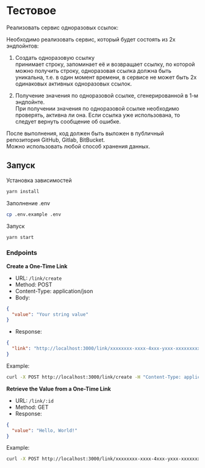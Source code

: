 # Тестовое      
      
Реализовать сервис одноразовых ссылок:      
      
Необходимо реализовать сервис, который будет состоять из 2х эндпойнтов:      
      
 1. Создать одноразовую ссылку      
принимает строку, запоминает её и возвращает ссылку, по которой можно получить строку, одноразовая ссылка должна быть уникальна, т.е. в один момент времени, в сервисе не может быть 2х одинаковых активных одноразовых ссылок.      
      
 2. Получение значения по одноразовой ссылке, сгенерированной в 1-м эндпойнте.      
При получении значения по одноразовой ссылке необходимо проверять, активна ли она. Если ссылка уже использована, то следует вернуть сообщение об ошибке.      
      
После выполнения, код должен быть выложен в публичный репозитория GitHub, Gitlab, BitBucket.      
Можно использовать любой способ хранения данных.


## Запуск

Установка зависимостей
```bash
yarn install
```

Заполнение .env
```bash
cp .env.example .env
```

Запуск
```bash
yarn start
```

### Endpoints

**Create a One-Time Link**
- URL: `/link/create`
- Method: POST
- Content-Type: application/json
- Body:
```json
{
  "value": "Your string value"
}
```
- Response:
```json
{
  "link": "http://localhost:3000/link/xxxxxxxx-xxxx-4xxx-yxxx-xxxxxxxxxxxx"
}
```

Example:
```bash
curl -X POST http://localhost:3000/link/create -H "Content-Type: application/json" -d '{"value":"Hello, World!"}'
```


**Retrieve the Value from a One-Time Link**
- URL: `/link/:id`
- Method: GET
- Response:
```json
{
  "value": "Hello, World!"
}
```

Example:
```bash
curl -X POST http://localhost:3000/link/xxxxxxxx-xxxx-4xxx-yxxx-xxxxxxxxxxxx
```
